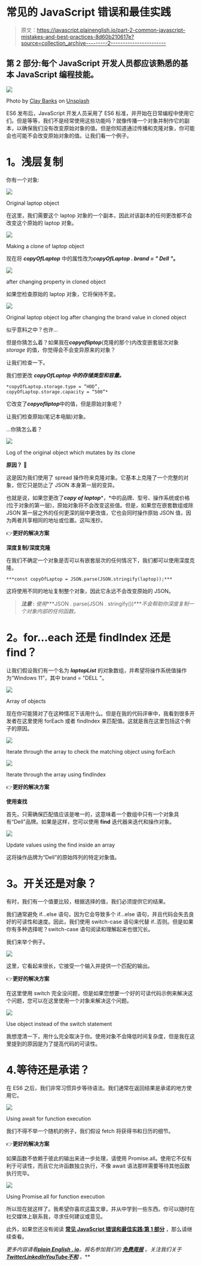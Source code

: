 # 常见的 JavaScript 错误和最佳实践

> 原文：<https://javascript.plainenglish.io/part-2-common-javascript-mistakes-and-best-practices-8d60b210617e?source=collection_archive---------2----------------------->

## 第 2 部分:每个 JavaScript 开发人员都应该熟悉的基本 JavaScript 编程技能。

![](img/868c4c1c01c76a5532a94c7a00f57940.png)

Photo by [Clay Banks](https://unsplash.com/@claybanks?utm_source=medium&utm_medium=referral) on [Unsplash](https://unsplash.com?utm_source=medium&utm_medium=referral)

ES6 发布后，JavaScript 开发人员采用了 ES6 标准，并开始在日常编程中使用它们。但是等等，我们不是经常使用这些功能吗？就像传播一个对象并制作它的副本，以确保我们没有改变原始对象的值。但是你知道通过传播和克隆对象，你可能会也可能不会改变原始对象的值。让我们看一个例子。

# **1。浅层复制**

你有一个对象:

![](img/e4ac21db07b4c309b785c0eb6cee26b1.png)

Original laptop object

在这里，我们需要这个 laptop 对象的一个副本，因此对该副本的任何更改都不会改变这个原始的 laptop 对象。

![](img/2cf64cfc6a17216020c9390ef03d61d5.png)

Making a clone of laptop object

现在将 ***copyOfLaptop*** 中的属性改为***copyOfLaptop . brand = " Dell "*。**

![](img/60f4e98f4551687cc4f8b75983b6aaad.png)

after changing property in cloned object

如果您检查原始的 laptop 对象，它将保持不变。

![](img/e4ac21db07b4c309b785c0eb6cee26b1.png)

Original laptop object log after changing the brand value in cloned object

似乎意料之中？也许…

但是你猜怎么着？如果我在***copyofliptop***(克隆的那个)内改变嵌套层次对象 *storage* 的值，你觉得会不会变异原来的对象？

让我们检查一下。

我们想更改 ***copyOfLaptop 中的存储类型和容量。***

```
*copyOfLaptop.storage.type = “HDD”, 
copyOfLaptop.storage.capacity = “500”*
```

它改变了***copyofliptop***中的值，但是原始对象呢？

让我们检查原始(笔记本电脑)对象。

…你猜怎么着？

![](img/035ab6d23120645d615a2e2c40ecb965.png)

Log of the original object which mutates by its clone

**原因？** 🧐

这是因为我们使用了 spread 操作符来克隆对象。它基本上克隆了一个完整的对象，但它只是防止了 JSON 本身第一层的变异。

也就是说，如果您更改了***copy of laptop****，*中的品牌、型号、操作系统或价格(位于对象的第一层)，原始对象将不会改变这些值。但是，如果您在嵌套数组或除 JSON 第一层之外的任何更深的层中更改值，它也会同时操作原始 JSON 值，因为两者共享相同的地址或位置。这叫浅抄。

👉**更好的解决方案**

**深度复制/深度克隆**

在我们不确定一个对象是否可以有嵌套层次的任何情况下，我们都可以使用深度克隆。

```
***const copyOfLaptop = JSON.parse(JSON.stringify(laptop));***
```

这将使用不同的地址复制整个对象，因此它永远不会改变原始的 JSON。

> ***注意* :** *使用****JSON . parse(JSON . stringify())****不会帮助你深度复制一个对象内部的任何函数。*

# **2。for…each 还是 findIndex 还是 find？**

让我们假设我们有一个名为 ***laptopList*** 的对象数组，并希望将操作系统值操作为“Windows 11”，其中 brand = "DELL "。

![](img/0049aa23bd445f4e6fe972f9e61c2a2c.png)

Array of objects

现在你可能猜对了在这种情况下该用什么。但是在我的代码评审中，我看到很多开发者在这里使用 forEach 或者 findIndex 来匹配值。这就是我在这里包括这个例子的原因。

![](img/acb4b561e580837283615da27932be8b.png)

Iterate through the array to check the matching object using forEach

![](img/3806dbbbbbfe0009af1b54496ce17679.png)

Iterate through the array using findIndex

👉**更好的解决方案**

**使用查找**

首先，只需确保匹配值应该是唯一的，这意味着一个数组中只有一个对象具有“Dell”品牌。如果是这样，您可以使用 **find** 迭代器来迭代和操作对象。

![](img/42a557d38cc1a23d63ef993ecdf50249.png)

Update values using the find inside an array

这将操作品牌为“Dell”的原始阵列的特定对象值。

# **3。开关还是对象？**

有时，我们有一个值要比较，根据选择的值，我们必须提供它的结果。

我们通常避免 if…else 语句，因为它会导致多个 if…else 语句，并且代码会失去良好的可读性和速度。因此，我们使用 switch-case 语句来代替 if..否则。但是如果你有多种选择呢？switch-case 语句阅读和理解起来也很冗长。

我们来举个例子。

![](img/94a46749cddc32dcf75e970eb2059a5e.png)

这里，它看起来很长，它接受一个输入并提供一个匹配的输出。

👉**更好的解决方案**

在这里使用 switch 完全没问题，但是如果您想要一个好的可读代码示例来解决这个问题，您可以在这里使用一个对象来解决这个问题。

![](img/0fffeaf25220a296371c6322e2f1e162.png)

Use object instead of the switch statement

我想澄清一下，用什么完全取决于你。使用对象不会降低时间复杂度，但是我在这里提到的原因是为了提高代码的可读性。

# 4.等待还是承诺？

在 ES6 之后，我们非常习惯异步等待语法。我们通常在返回结果是承诺的地方使用它。

![](img/802e272f2163bcf13f3ecd57af402f4c.png)

Using await for function execution

我们不得不举一个随机的例子，我们假设 fetch 将获得书和日历的细节。

👉**更好的解决方案**

如果函数不依赖于彼此的输出来进一步处理，请使用 Promise.all。使用它不仅有利于可读性，而且它允许函数独立执行，不像 await 语法那样需要等待其他函数执行完毕。

![](img/aa5e83c123a968333587bc103fa02087.png)

Using Promise.all for function execution

所以现在就这样了。我希望你喜欢这篇文章，并从中学到一些东西。你可以随时在社交媒体上联系我，寻求任何建议或意见。

此外，如果您还没有阅读 [**常见 JavaScript 错误和最佳实践:第 1 部分**](https://hardik-thakar.medium.com/basic-javascript-mistakes-and-best-practices-aa97ffc0e553) ，那么请继续查看。

*更多内容请看*[***plain English . io***](https://plainenglish.io/)*。报名参加我们的* [***免费周报***](http://newsletter.plainenglish.io/) *。关注我们关于*[***Twitter***](https://twitter.com/inPlainEngHQ)[***LinkedIn***](https://www.linkedin.com/company/inplainenglish/)*[***YouTube***](https://www.youtube.com/channel/UCtipWUghju290NWcn8jhyAw)*[***不和***](https://discord.gg/GtDtUAvyhW) *。***